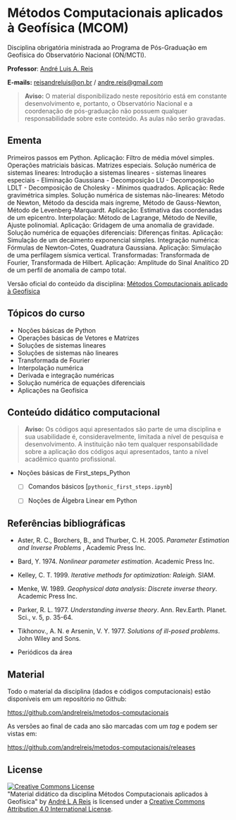 # Métodos Computacionais aplicados à Geofísica (MCOM)

Disciplina obrigatória ministrada ao Programa de Pós-Graduação em Geofísica do Observatório Nacional (ON/MCTI).

**Professor**: [André Luis A. Reis](https://www.pinga-lab.org/people/andre.html)

**E-mails:** reisandreluis@on.br / andre.reis@gmail.com

>**Aviso:** O material disponibilizado neste repositório está em constante desenvolvimento e, portanto, o Observatório Nacional e a coordenação de pós-graduação não possuem qualquer responsabilidade sobre este conteúdo. As aulas não serão gravadas.

## Ementa

Primeiros passos em Python. Aplicação: Filtro de média móvel simples. Operações matriciais básicas. Matrizes especiais. Solução numérica de sistemas lineares: Introdução a sistemas lineares - sistemas lineares especiais - Eliminação Gaussiana - Decomposição LU - Decomposição LDLT - Decomposição de Cholesky - Mínimos quadrados. Aplicação: Rede gravimétrica simples. Solução
numérica de sistemas não-lineares: Método de Newton, Método da descida mais íngreme, Método de Gauss-Newton, Método de Levenberg-Marquardt. Aplicação: Estimativa das coordenadas de um epicentro. Interpolação: Método de Lagrange, Método de Neville, Ajuste polinomial. Aplicação: Gridagem de uma anomalia de gravidade. Solução numérica de equações diferenciais: Diferenças finitas. Aplicação: Simulação de um decaimento exponencial simples. Integração numérica: Fórmulas de Newton-Cotes, Quadratura Gaussiana. Aplicação: Simulação de uma perfilagem sísmica vertical. Transformadas: Transformada de Fourier, Transformada de Hilbert. Aplicação: Amplitude do Sinal Analítico 2D de um perfil de anomalia de campo total.

Versão oficial do conteúdo da disciplina: [Métodos Computacionais aplicado à Geofísica](https://www.gov.br/observatorio/pt-br/assuntos/programas-academicos/pos-graduacao-em-geofisica/documentos/ementas/metodos_computacionais_aplicados_a_geofisica_rev.pdf)

## Tópicos do curso

* Noções básicas de Python
* Operações básicas de Vetores e Matrizes
* Soluções de sistemas lineares
* Soluções de sistemas não lineares
* Transformada de Fourier
* Interpolação numérica
* Derivada e integração numéricas
* Solução numérica de equações diferenciais
* Aplicações na Geofísica

## Conteúdo didático computacional

>**Aviso:** Os códigos aqui apresentados são parte de uma disciplina e sua usabilidade é, consideravelmente, limitada a nível de pesquisa e desenvolvimento. A instituição não tem qualquer responsabilidade sobre a aplicação dos códigos aqui apresentados, tanto a nível acadêmico quanto profissional.

- Noções básicas de First_steps_Python
  - [ ] Comandos básicos [`pythonic_first_steps.ipynb`]
  - [ ] Noções de Álgebra Linear em Python


## Referências bibliográficas

* Aster, R. C., Borchers, B., and Thurber, C. H. 2005. *Parameter Estimation and Inverse Problems* , Academic Press Inc.

* Bard, Y. 1974. *Nonlinear parameter estimation*. Academic Press Inc.

* Kelley, C. T. 1999. *Iterative methods for optimization: Raleigh*. SIAM.

* Menke, W. 1989. *Geophysical data analysis: Discrete inverse theory*. Academic Press Inc.

* Parker, R. L. 1977. *Understanding inverse theory*. Ann. Rev.Earth. Planet. Sci., v. 5, p. 35-64.

* Tikhonov., A. N. e Arsenin, V. Y. 1977. *Solutions of ill-posed problems*. John Wiley and Sons.

* Periódicos da área

## Material

Todo o material da disciplina (dados e códigos computacionais) estão disponíveis em um repositório no Github:

https://github.com/andrelreis/metodos-computacionais

As versões ao final de cada ano são marcadas com um *tag* e podem ser vistas em:

https://github.com/andrelreis/metodos-computacionais/releases


## License

<a rel="license" href="http://creativecommons.org/licenses/by/4.0/"><img alt="Creative Commons License" style="border-width:0" src="https://i.creativecommons.org/l/by/4.0/88x31.png" /></a><br /><span xmlns:dct="http://purl.org/dc/terms/" href="http://purl.org/dc/dcmitype/Text" property="dct:title" rel="dct:type">"Material didático da disciplina Métodos Computacionais aplicados à Geofísica"</span>
by <a xmlns:cc="http://creativecommons.org/ns#" href="https://github.com/andrelreis/metodos-potenciais" property="cc:attributionName" rel="cc:attributionURL">André L A Reis</a> is licensed under a <a rel="license" href="http://creativecommons.org/licenses/by/4.0/">Creative Commons Attribution 4.0 International License</a>.
